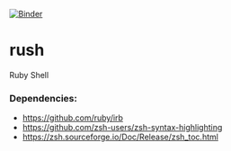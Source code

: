[![Binder](https://mybinder.org/badge_logo.svg)](https://mybinder.org/v2/gh/Ifiht/rush/HEAD?urlpath=lab)

# rush
Ruby Shell

### Dependencies:

- https://github.com/ruby/irb
- https://github.com/zsh-users/zsh-syntax-highlighting
- https://zsh.sourceforge.io/Doc/Release/zsh_toc.html

